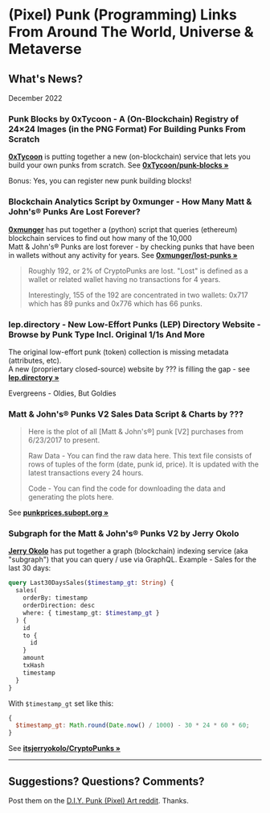# (Pixel) Punk (Programming) Links From Around The World, Universe & Metaverse 

## What's News?

December 2022

### Punk Blocks by 0xTycoon  - A (On-Blockchain) Registry of 24×24 Images (in the PNG Format) For Building Punks From Scratch

[**0xTycoon**](https://github.com/0xTycoon) is putting together a new (on-blockchain) service
that lets you build your own punks from scratch.
See [**0xTycoon/punk-blocks »**](https://github.com/0xTycoon/punk-blocks)

Bonus: Yes, you can register new punk building blocks!


### Blockchain Analytics Script by 0xmunger - How Many Matt & John's® Punks Are Lost Forever? 

[**0xmunger**](https://github.com/0xmunger) has put together a (python) script 
that queries  (ethereum) blockchain services to find out how many of the 10,000  
Matt & John's® Punks are lost forever - by checking punks that have been in wallets without
any activity for years.  See [**0xmunger/lost-punks »**](https://github.com/0xmunger/lost-punks)

> Roughly 192, or 2% of CryptoPunks are lost. "Lost" is defined as a wallet 
> or related wallet having no transactions for 4 years.
>
> Interestingly, 155 of the 192 are concentrated in two wallets: 
> 0x717 which has 89 punks and 0x776 which has 66 punks.



### lep.directory - New Low-Effort Punks (LEP) Directory Website - Browse by Punk Type Incl. Original 1/1s And More

The original low-effort punk (token) collection is missing metadata (attributes, etc).  
A new (propriertary closed-source) website by ??? is filling the gap - see [**lep.directory »**](https://lep.directory/)





Evergreens - Oldies, But Goldies

### Matt & John's® Punks V2 Sales Data Script & Charts by ???


> Here is the plot of all [Matt & John's®] punk [V2] purchases from 6/23/2017 to present.
>
> Raw Data - You can find the raw data here. 
> This text file consists of rows of tuples of the form (date, punk id, price). It is updated with the latest transactions every 24 hours.
>
> Code - You can find the code for downloading the data and generating the plots here.

See [**punkprices.subopt.org »**](http://punkprices.subopt.org/)


### Subgraph for the Matt & John's® Punks V2 by Jerry Okolo

[**Jerry Okolo**](https://github.com/itsjerryokolo)  has put together a graph (blockchain) indexing 
service (aka "subgraph") that you can query / use via GraphQL. Example - Sales for the last 30 days:

```graphql
query Last30DaysSales($timestamp_gt: String) {
  sales(
    orderBy: timestamp
    orderDirection: desc
    where: { timestamp_gt: $timestamp_gt }
  ) {
    id
    to {
      id
    }
    amount
    txHash
    timestamp
  }
}
```

With `$timestamp_gt` set like this:

```javascript
{
  $timestamp_gt: Math.round(Date.now() / 1000) - 30 * 24 * 60 * 60;
}
```


See [**itsjerryokolo/CryptoPunks »**](https://github.com/itsjerryokolo/CryptoPunks)
 

---

## Suggestions? Questions? Comments? 

Post them on the [D.I.Y. Punk (Pixel) Art reddit](https://old.reddit.com/r/DIYPunkArt). Thanks.
